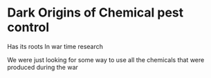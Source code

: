 # Dark Origins of Chemical pest control

Has its roots
In war time research

We were just looking for some way to use all the chemicals that were produced during the war